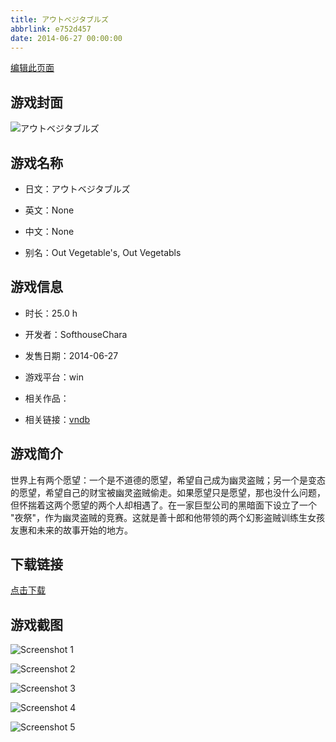```yaml
---
title: アウトベジタブルズ
abbrlink: e752d457
date: 2014-06-27 00:00:00
---
```

[编辑此页面](https://github.com/ACG-3/ADV3-source/blob/main/source/_posts/%E3%82%A2%E3%82%A6%E3%83%88%E3%83%99%E3%82%B8%E3%82%BF%E3%83%96%E3%83%AB%E3%82%BA.md)

## 游戏封面

![アウトベジタブルズ](https://pan.timero.xyz/d/onedrive/img_lib_001/%E3%82%A2%E3%82%A6%E3%83%88%E3%83%99%E3%82%B8%E3%82%BF%E3%83%96%E3%83%AB%E3%82%BA_cover.avif)


## 游戏名称

- 日文：アウトベジタブルズ
- 英文：None
- 中文：None

- 别名：Out Vegetable's, Out Vegetabls


## 游戏信息

- 时长：25.0 h
- 开发者：SofthouseChara
- 发售日期：2014-06-27
- 游戏平台：win
- 相关作品：

- 相关链接：[vndb](https://vndb.org/v14797)


## 游戏简介

世界上有两个愿望：一个是不道德的愿望，希望自己成为幽灵盗贼；另一个是变态的愿望，希望自己的财宝被幽灵盗贼偷走。如果愿望只是愿望，那也没什么问题，但怀揣着这两个愿望的两个人却相遇了。在一家巨型公司的黑暗面下设立了一个 "夜祭"，作为幽灵盗贼的竞赛。这就是善十郎和他带领的两个幻影盗贼训练生女孩友惠和未来的故事开始的地方。




## 下载链接

[点击下载](https://pan.timero.xyz/onedrive/adv_lib_001/%E3%82%A2%E3%82%A6%E3%83%88%E3%83%99%E3%82%B8%E3%82%BF%E3%83%96%E3%83%AB%E3%82%BA)


## 游戏截图


![Screenshot 1](https://pan.timero.xyz/d/onedrive/img_lib_001/%E3%82%A2%E3%82%A6%E3%83%88%E3%83%99%E3%82%B8%E3%82%BF%E3%83%96%E3%83%AB%E3%82%BA_Screenshot_1.avif)

![Screenshot 2](https://pan.timero.xyz/d/onedrive/img_lib_001/%E3%82%A2%E3%82%A6%E3%83%88%E3%83%99%E3%82%B8%E3%82%BF%E3%83%96%E3%83%AB%E3%82%BA_Screenshot_2.avif)

![Screenshot 3](https://pan.timero.xyz/d/onedrive/img_lib_001/%E3%82%A2%E3%82%A6%E3%83%88%E3%83%99%E3%82%B8%E3%82%BF%E3%83%96%E3%83%AB%E3%82%BA_Screenshot_3.avif)

![Screenshot 4](https://pan.timero.xyz/d/onedrive/img_lib_001/%E3%82%A2%E3%82%A6%E3%83%88%E3%83%99%E3%82%B8%E3%82%BF%E3%83%96%E3%83%AB%E3%82%BA_Screenshot_4.avif)

![Screenshot 5](https://pan.timero.xyz/d/onedrive/img_lib_001/%E3%82%A2%E3%82%A6%E3%83%88%E3%83%99%E3%82%B8%E3%82%BF%E3%83%96%E3%83%AB%E3%82%BA_Screenshot_5.avif)

